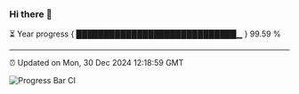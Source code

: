 ### Hi there 👋

⏳ Year progress { █████████████████████████████▁ } 99.59 %

---

⏰ Updated on Mon, 30 Dec 2024 12:18:59 GMT

![Progress Bar CI](https://github.com/Shyam-Makwana/GitHub-Actions-Demo/workflows/Progress%20Bar%20CI/badge.svg)
